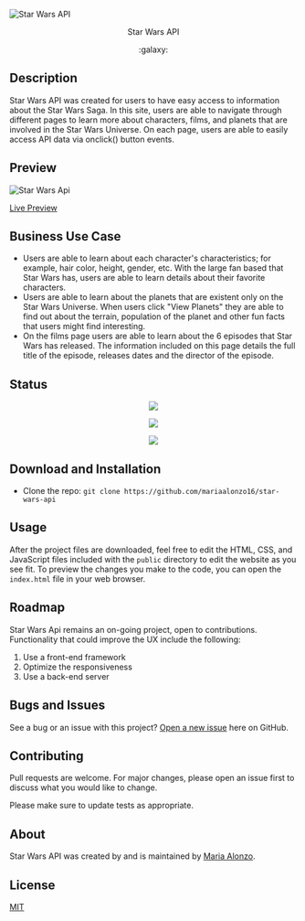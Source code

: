 ![Star Wars API]()

<p align="center"> Star Wars API </p>

<p align="center"> :galaxy: </p>

## Description

Star Wars API was created for users to have easy access to information about the Star Wars Saga.
In this site, users are able to navigate through different pages to learn more about characters, films, and planets that are involved in the Star Wars Universe. On each page, users are able to easily access API data via onclick() button events.

## Preview

![Star Wars Api]()

[Live Preview](https://mariaalonzo16.github.io/star-wars-api/)

## Business Use Case

- Users are able to learn about each character's characteristics; for example, hair color, height, gender, etc. With the large fan based that Star Wars has, users are able to learn details about their favorite characters.
- Users are able to learn about the planets that are existent only on the Star Wars Universe. When users click "View Planets" they are able to find out about the terrain, population of the planet and other fun facts that users might find interesting. 
- On the films page users are able to learn about the 6 episodes that Star Wars has released. The information included on this page details the full title of the episode, releases dates and the director of the episode. 

## Status

<p align="center"> <img src="https://img.shields.io/tokei/lines/github/mariaalonzo16/star-wars-api" /> </p>

<p align="center"> <img src="https://img.shields.io/github/languages/count/mariaalonzo16/star-wars-api" /> </p>

<p align="center"> <img src="https://img.shields.io/github/repo-size/mariaalonzo16/star-wars-api" /> </p>

## Download and Installation

- Clone the repo: `git clone https://github.com/mariaalonzo16/star-wars-api`

## Usage

After the project files are downloaded, feel free to edit the HTML, CSS, and JavaScript files included with the `public` directory to 
edit the website as you see fit. To preview the changes you make to the code, you can open 
the `index.html` file in your web browser.

## Roadmap

 Star Wars Api remains an on-going project, open to contributions.  Functionality that could improve the UX include the following:

1) Use a front-end framework
2) Optimize the responsiveness
3) Use a back-end server

## Bugs and Issues

See a bug or an issue with this project? [Open a new issue](https://github.com/mariaalonzo16/star-wars-api/issues) here on GitHub.

## Contributing
Pull requests are welcome. For major changes, please open an issue first to discuss what you would like to change.

Please make sure to update tests as appropriate.

## About

Star Wars API was created by and is maintained by [Maria Alonzo](https://www.linkedin.com/in/maria-alonzo-177282127/).

## License
[MIT](https://choosealicense.com/licenses/mit/)